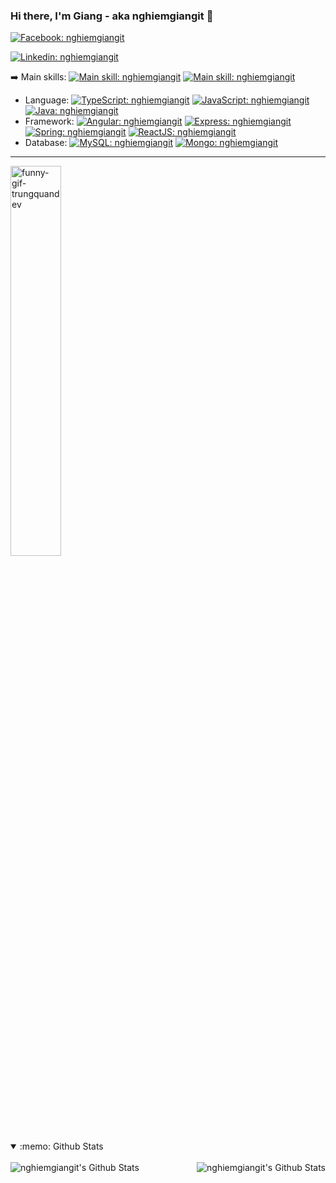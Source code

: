 ### Hi there, I'm Giang - aka nghiemgiangit 👋

[![Facebook: nghiemgiangit](https://img.shields.io/website?&label=Facebook&style=flat-square&logo=facebook&logoColor=white&up_message=Online&url=https%3A%2F%2Ffacebook.com/trungquandev)](https://www.facebook.com/nghiemgiangit/)

[![Linkedin: nghiemgiangit](https://img.shields.io/badge/I'm%20not%20seeking%20to%20change%20jobs-blue?label=Linkedin&style=flat-square&logo=Linkedin&logoColor=white)](https://www.linkedin.com/in/nghi%C3%AAm-%C4%91%C3%ACnh-giang-594175196/)

:arrow_right: Main skills: [![Main skill: nghiemgiangit](https://img.shields.io/badge/TypeScript-007ACC?style=for-the-badge&logo=typescript&logoColor=white)](https://github.com/nghiemgiangit) [![Main skill: nghiemgiangit](https://img.shields.io/badge/JavaScript-F7DF1E?style=for-the-badge&logo=javascript&logoColor=black)](https://github.com/nghiemgiangit)

* Language: [![TypeScript: nghiemgiangit](https://img.shields.io/badge/TypeScript-007ACC?style=for-the-badge&logo=typescript&logoColor=white)](https://github.com/nghiemgiangit) [![JavaScript: nghiemgiangit](https://img.shields.io/badge/JavaScript-F7DF1E?style=for-the-badge&logo=javascript&logoColor=black)](https://github.com/nghiemgiangit) [![Java: nghiemgiangit](https://img.shields.io/badge/Java-ED8B00?style=for-the-badge&logo=java&logoColor=white)](https://github.com/nghiemgiangit)
* Framework: [![Angular: nghiemgiangit](https://img.shields.io/badge/Angular-DD0031?style=for-the-badge&logo=angular&logoColor=white)](https://github.com/nghiemgiangit) [![Express: nghiemgiangit](https://img.shields.io/badge/Express.js-404D59?style=for-the-badge)](https://github.com/nghiemgiangit) [![Spring: nghiemgiangit](https://img.shields.io/badge/Spring-6DB33F?style=for-the-badge&logo=spring&logoColor=white)](https://github.com/nghiemgiangit) [![ReactJS: nghiemgiangit](https://img.shields.io/badge/React-20232A?style=for-the-badge&logo=react&logoColor=61DAFB)](https://github.com/nghiemgiangit) 
* Database: [![MySQL: nghiemgiangit](https://img.shields.io/badge/MySQL-00000F?style=for-the-badge&logo=mysql&logoColor=white)](https://github.com/nghiemgiangit) [![Mongo: nghiemgiangit](https://img.shields.io/badge/MongoDB-4EA94B?style=for-the-badge&logo=mongodb&logoColor=white)](https://github.com/nghiemgiangit)

<hr>

<img src="https://raw.githubusercontent.com/trungquandev/trungquandev/main/images/trungquandev-gif-coding.gif" alt="funny-gif-trungquandev" width="40%">

<details open="true">
  <summary>:memo: Github Stats </summary>
  <br />
  <img align="left" alt="nghiemgiangit's Github Stats" src="https://github-readme-stats.vercel.app/api/top-langs/?username=nghiemgiangit" />

  <img align="right" alt="nghiemgiangit's Github Stats" src="https://github-readme-stats.codestackr.vercel.app/api?username=nghiemgiangit&show_icons=true&hide_border=true&hide_title=false&include_all_commits=true&count_private=true&theme=gradient" />
  <br /><br /><br /><br /><br /><br /><br /><br /><br /><br />
  <br />

  <!-- [<img align="right" src="https://img.shields.io/badge/Signature-trungquandev.com-brightgreen" alt="trungquandev-signature" style="margin-top: 1.5rem;">](https://trungquandev.com) -->
</details>

<!--
**nghiemgiangit** is a ✨ _special_ ✨ repository because its `README.md` (this file) appears on your GitHub profile.

Here are some ideas to get you started:

- 🔭 I’m currently working on ...
- 🌱 I’m currently learning ...
- 👯 I’m looking to collaborate on ...
- 🤔 I’m looking for help with ...
- 💬 Ask me about ...
- 📫 How to reach me: ...
- 😄 Pronouns: ...
- ⚡ Fun fact: ...
-->
